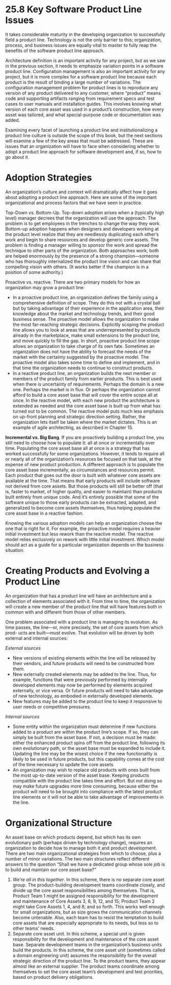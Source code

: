25.8 Key Software Product Line Issues
===

It takes considerable maturity in the developing organization to successfully field a product line. Technology is not the only barrier to this; organization, process, and business issues are equally vital to master to fully reap the benefits of the software product line approach.

Architecture definition is an important activity for any project, but as we saw in the previous section, it needs to emphasize variation points in a software product line. Configuration management is also an important activity for any project, but it is more complex for a software product line because each product is the result of binding a large number of variations. The configuration management problem for product lines is to reproduce any version of any product delivered to any customer, where “product” means code and supporting artifacts ranging from requirement specs and test cases to user manuals and installation guides. This involves knowing what version of each core asset was used in a product’s construction, how every asset was tailored, and what special-purpose code or documentation was added.

Examining every facet of launching a product line and institutionalizing a product line culture is outside the scope of this book, but the next sections will examine a few of the key areas that must be addressed. These are issues that an organization will have to face when considering whether to adopt a product line approach for software development and, if so, how to go about it. 

# Adoption Strategies

An organization’s culture and context will dramatically affect how it goes about adopting a product line approach. Here are some of the important organizational and process factors that we have seen in practice.

Top-Down vs. Bottom-Up. Top-down adoption arises when a (typically high level) manager decrees that the organization will use the approach. The problem is to get employees in the trenches to change the way they work. Bottom-up adoption happens when designers and developers working at the product level realize that they are needlessly duplicating each other’s work and begin to share resources and develop generic core assets. The problem is finding a manager willing to sponsor the work and spread the technique to other parts of the organization. Both approaches work; both are helped enormously by the presence of a strong champion—someone who has thoroughly internalized the product line vision and can share that compelling vision with others. (It works better if the champion is in a position of some authority.)

Proactive vs. reactive. There are two primary models for how an organization may grow a product line:

* In a proactive product line, an organization defines the family using a comprehensive definition of scope. They do this not with a crystal ball but by taking advantage of their experience in the application area, their knowledge about the market and technology trends, and their good business sense. The proactive model allows the organization to make the most far-reaching strategic decisions. Explicitly scoping the product line allows you to look at areas that are underrepresented by products already in the marketplace, make small extensions to the product line, and move quickly to fill the gap. In short, proactive product line scope allows an organization to take charge of its own fate. Sometimes an organization does not have the ability to forecast the needs of the market with the certainty suggested by the proactive model. The proactive model also takes some time to define and implement, and in that time the organization needs to continue to construct products.
* In a reactive product line, an organization builds the next member or members of the product family from earlier products. This is best used when there is uncertainty of requirements. Perhaps the domain is a new one. Perhaps the market is in flux. Or perhaps the organization cannot afford to build a core asset base that will cover the entire scope all at once. In the reactive model, with each new product the architecture is extended as needed and the core asset base is built up from what has turned out to be common. The reactive model puts much less emphasis on up-front planning and strategic direction setting. Rather, the organization lets itself be taken where the market dictates. This is an example of agile architecting, as described in Chapter 15.

**Incremental vs. Big Bang**. If you are proactively building a product line, you still need to choose how to populate it: all at once or incrementally over time. Populating the core asset base all at once is a strategy that has worked successfully for some organizations. However, it tends to require all or nearly all of the organization’s resources be focused on that task, at the expense of new product production. A different approach is to populate the core asset base incrementally, as circumstances and resources permit. Each product that goes out the door is built with whatever core assets are available at the time. That means that early products will include software not derived from core assets. But those products will still be better off (that is, faster to market, of higher quality, and easier to maintain) than products built entirely from unique code. And it’s entirely possible that some of the software unique to those early products can be extracted, adapted, and generalized to become core assets themselves, thus helping populate the core asset base in a reactive fashion.

Knowing the various adoption models can help an organization choose the one that is right for it. For example, the proactive model requires a heavier initial investment but less rework than the reactive model. The reactive model relies exclusively on rework with little initial investment. Which model should act as a guide for a particular organization depends on the business situation.

# Creating Products and Evolving a Product Line

An organization that has a product line will have an architecture and a collection
of elements associated with it. From time to time, the organization will create a
new member of the product line that will have features both in common with and
different from those of other members.

One problem associated with a product line is managing its evolution. As
time passes, the line—or, more precisely, the set of core assets from which prod-
ucts are built—must evolve. That evolution will be driven by both external and
internal sources:

_External sources_

* New versions of existing elements within the line will be released by their vendors, and future products will need to be constructed from them.
* New externally created elements may be added to the line. Thus, for example, functions that were previously performed by internally developed elements may now be performed by elements acquired externally, or vice versa. Or future products will need to take advantage of new technology, as embodied in externally developed elements.
* New features may be added to the product line to keep it responsive to user needs or competitive pressures.

_Internal sources_

* Some entity within the organization must determine if new functions added to a product are within the product line’s scope. If so, they can simply be built from the asset base. If not, a decision must be made: either the enhanced product spins off from the product line, following its own evolutionary path, or the asset base must be expanded to include it. Updating the line may be the wisest choice if the new functionality is likely to be used in future products, but this capability comes at the cost of the time necessary to update the core assets.
* An organization may wish to replace old products with ones built from the most up-to-date version of the asset base. Keeping products compatible with the product line takes time and effort. But not doing so may make future upgrades more time consuming, because either the product will need to be brought into compliance with the latest product line elements or it will not be able to take advantage of improvements in the line.

# Organizational Structure

An asset base on which products depend, but which has its own evolutionary path (perhaps driven by technology change), requires an organization to decide how to manage both it and product development. There are two main organizational strategies from which to choose, plus a number of minor variations. The two main structures reflect different answers to the question “Shall we have a dedicated group whose sole job is to build and maintain our core asset base?”

1. _We’re all in this together_. In this scheme, there is no separate core asset group. The product-building development teams coordinate closely, and divide up the core asset responsibilities among themselves. That is, Product Team 1 might be assigned responsibility for the development and maintenance of Core Assets 3, 6, 9, 12, and 15; Product Team 2 might take Core Assets 1, 4, and 8; and so forth. This works well enough for small organizations, but as size grows the communication channels become untenable. Also, each team has to resist the temptation to build core assets that are especially appropriate to its needs, but less so to other teams’ needs.
2. Separate core asset unit. In this scheme, a special unit is given responsibility for the development and maintenance of the core asset base. Separate development teams in the organization’s business units build the products. In this scheme, the core asset unit (sometimes called a domain engineering unit) assumes the responsibility for the overall strategic direction of the product line. To the product teams, they appear almost like an external supplier. The product teams coordinate among themselves to set the core asset team’s development and test priorities, based on product delivery obligations.
